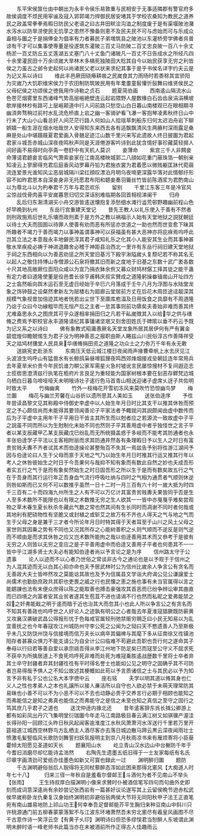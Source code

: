 <!-- { "loadSidebar": true } -->
　　东平宋侯筮仕由中朝出为永丰令侯乐易敦重与民相安于无事适隣郡有警官府多故侯调度不烦民用寜谧及冦入郛郭竭力捍御民居安堵其于学校农桑知为教民之道养民之政盖常拳拳焉暇日防民父老语之曰古井田畎浍沟洫之制度废于是有渠堰陂池潴水泻水以防旱涝使民无饥莩之患然不豫备则恵不及民夫民不可与虑始而可与乐成众盍相与圗之于是捐俸金为倡率有力者募民子弟増筑县之陂池以东灌桥旁学佛者呉普谅有干才可以集事使専董是役遂筑东灌陂三百丈马防陂二百丈忠良陂一百八十余丈杨淤一百丈防丘五丈莲湖五丈塞门八十丈鱼门诸陂凡一百丈不日告成水之所经凡四十余里灌民田十万余顷嵗大旱林木多槁死独陂田大稔其自今以始民获享无穷之利皆侯之力虽古之邺令史起何以尚诸民父老以状来求纪其事于是乎书侯名详字约夫云是为记又系以诗曰
　　维此丰邑厥田硗瘠耕凿之民嵗食其力雨旸时若黍稌其宜骄阳为灾嵗乃大饥职维宋侯力于农田制防筑陂民用有年耄耋童髫懽忻鼔舞曰维贤侯民之父母纪侯之功颂侯之徳我用作诗勒之贞石
　　题夏简伯画
　　西南逺山隔流水山色苍茫烟雾里东西诸峰气势高层崕絶壁连云起岩隈野人屋数椽白石齿齿泉涓涓横坡欹岸接林杪有路可上层崕颠道中行人问前路只愁空山白日暮山南楼观已在眼相期寻幽湏奔骛稍过前村水乱流危桥直上岩之幽一客骑驴看飞瀑一客抱琴凌素秋终日山中行未了大山小山看总好人间茫茫行路人何如山人拾瑶草刺船东归何太迟泊舟岩下聊娯嬉一船生涯在烟水咄哉世人安得知东来西去各有适飘飘清风生两腋村深雨露足桑麻是处山中堪蹑屐夏君爱画入骨髄足迹江山数千里兴来写此遗故人终日披圗为君起君家斗城吾赤城山深夜夜鸣秋声同是天涯倦游客吟诗到此犹含情好事珍藏莫轻掷人间好画不易得时向亭斋一卷舒中有天机人莫识
　　妾薄命
　　紫宫三千人非闗妾命薄请君聼妾言临风气萧索妾家在江南高楼映城郭二八顔如花重门蔽珠箔一朝别亲知凌云上寥廓得充君后庭香风动罗幕丹铅为君施衣裳为君着愿以微贱躯匡牀代菀蒻流连爱景光谁知风尘恶层城隔川梁红顔叹漂泊月明乌夜啼更深露华落对此情郁纡形容不如昨君恩本自深妾身非无托愿君布阳和聼妾奏羽籥丝竹皆前陈酒浆为君酌南山以为尊北斗以为杓奉君千万年与君恣欢乐
　　留别
　　千里江东客三年是冷官风尘惊战伐骨肉喜平安嵗暮思归切交深话别难临期各回首相视涕阑干
　　归舟
　　乱后归东淛清湖买小舟交游皆逺送懐抱复添愁细水滩行澁荒邨野趣幽前程山色好早晩到杭州
　　东岳行宫重建天堂记
　　昔先王教人以礼乐使入于善有不然者则刑政施焉后世礼乐壊而政刑紊于是方外之教以祸福示人始有天堂地狱之説犹朝廷以待士大夫而囹圄以待罪人使善有劝而恶有所惩亦世道之一助也然而世变愈下昧其所趣者不竭力于善而竭力以事神盖谓事神可以获福虽有甚大恶神亦将庇庥焉呜呼此岂其立法之本意哉永丰地僻民淳其君子咸知礼乐之化其小人能安其生业而其事神甚敬水旱疾疫必祷于神进退趣舍必稽于神距县治西北一里许有东岳行祠旧建天堂地狱于祠之东西相向以为善恶劝惩之所天堂旧基污下殿宇湫隘嵗乆复颓圮若不称其名无以起人之敬住持博山寺僧源公石泉将撤其旧而新之度地于旧基之东数十武广袤各数十尺其地高敞厥位靣阳众咸以为宜乃捐衣鉢余赀又募众财鸠材僝工择其徒之能干蛊有定力者曰道隆使董是役邑耆长徐亨甫韩庆叔实賛成之道隆躬操畚锸凿山开址四方之士翕然皈向舆木运石至无虚日经始于辛巳六月落成于壬午八月为浮图与水陆堂龙象之饰钟鼓之设粲然聿新左为层楼右为廻廊云堂居前方丈在后花木周匝途迳靓深其规模气象视昔加倍迹其地者恍若出尘世下至廪库庖湢及日用饭食之具靡有不周道隆乃谂于众曰今功縁粗毕而无恒产后之主者一怠其事则前功隳矣夫善始非难而善其终尤难盍思永久之图庶其可乎众遂相率捐田归之凡若干畆嵗徴其入以给华之供与缮脩之费焉予职校官永丰道隆请纪其事镵诸坚珉又刻舍田姓氏于碑隂以垂不朽云予既为记又系之以诗曰
　　佛有象教式昭庸愚厥名天堂龙象所居其居伊何有严有翼金碧焜煌仰瞻兢惕生为君子没为明神善恶之报职由斯人睠兹山川民俗淳古作善降祥受天之祜鸠材搆堂人民具来华缮脩捐田资之道隆之功众士之力弥万千年有永无斁
　　送姚宪史赴浙东
　　东南压天低云城江楼日夜闻雨声掾曹牵帆上水去厌见江头波浪生呜呼山有猛兽水有长鲸鸱枭昼嘷狐狸夜鸣西郊烽烟接戎垒朝廷连年常用兵去年夏旱米价贵今年民饥谁力畊公家军需星火急村墟讹言民屡惊搜材不复间遐迩志士揽辔思澄清兹行执笔在栢府片言良足为重轻能为国家树根本要在刬恶存鳏梵边城乌栖白日暮乌啼哑哑天未明哦诗壮子逺行色马首青山相送迎诸子虚席乆迓子共佐明时致太平
　　竹梅幽禽
　　竹外一枝梅花开雪初冻风来莫吹竹恐惊幽鸟梦
　　梅兰圗
　　梅花与幽兰芳馨在山谷折以遗所思其人美如玉
　　送张伯逹序
　　予徃年尝读昌黎文见其称殿中侍御史李虚中以人始生年月日时比其支干以推其休咎而预定之予心颇信尚而未能得其要领闻善论子平家法者予輙就问其説颇闻由虚中数传而后为子平虚中主用年干子平用日干皆主其所生而以尅者应之若源流一致故虚中子平之説虽不同而所以为生尅制化未始不同也然则子平其善用虚中者乎独怪世之言子平者以某支辰藏甲乙某支辰藏戊巳纷乱而无所统摄盖惑于多岐而不能考其防通者也永丰张伯逹学子平法以主客相附丽而求其防通井然各有条理暇日予以生人之时日有富贵贫贱夭夀不齐者试其术而伯逹操论甚整殆百不失其一焉兹告予别将徃游江湖间予因与伯逹论曰人生于父母而禀于天地之气乃以始生年月日时推其行运又推其行年以考人之休咎彼始生之时日于今吾果何与哉抑不知有象而有数此自然之妙也夫成吾形者实五行之气于是而有象矣然始生之时日固吾形之所以生于是而有数矣故五行之气在于吾身而其行运行年正吾身血气流行呼吸吐纳与四时之气相为通贯者气顺则休逆则咎如斯而已又何不可以数推乎虽然一日十二时一月三百有六十时一嵗大抵为时四千三百有二十而四海九州所生之人有不可以万亿计其富贵贫贱夀夭果皆同乎否是生人至多术数所不能限也以有限之术数推无穷之生人欲其一一皆中亦戛戛乎难矣尝观物之草木春生夏长秋杀冬藏此气数之常也然其间有生长同时而凋谢不同时者何哉或其地利有肥硗物性有坚脆又或封植之或斩艾之故万有不齐也人得天之气与地之气而生于父母之身是兼于三才者今所论年月日时特其得于天者耳至于山川之风土父母之家世则其因乗之势有不同也又况其所存之心能树善积之乆则气顺而不逆反是则气逆而不顺由是而求其休咎之应又岂术数所能拘之哉以伯逹善用其术而又叅考于是彼有无穷之人则皆以无穷之变应之是子平善用虚中而伯逹又善用子平者也何患其不一一皆中乎江湖多贤士大夫必有能知伯逹者尚以予言论之是为序
　　信州路太守于公遗事
　　论人以迹而不以心者乃世俗之常谈非古今之通论也是以予观于于信州之为人混其迹而无以白其心抑亦命也夫予居武林时公为信州比嵗余人争言公有贪名而无善政大夫士皆哗然攻之莫能谂其故也及予为信属县文学诣大府谒公见公谦譲爱士尚儒术也勤励庶政共其职也吏畏之威之行也民懐之恵之施也事有未当官属得以言之能聼諌也法有未便众庶得以陈之能取善也搏击豪强攻其首恶而已纷争辨讼审其曲直而已四境之内富者安其业贫者遂其生苞苴不进也请谒不行也然而私昵之爱弗能禁之奴之奸弗能戢之明于逺而暗于近也治其大而忽其小也此人所以争言公之有贪名而不知其有善政也呜呼世之人好论人之迹孰有明公之心者哉去年夏淮冦猖獗既防蕲黄又攻襄汉袭破武昌公得报形忧于色每戒官属轻刑弛禁赈穷赒乏曰小民无知易以为乱宜善抚之也今年春冦攻江州城防州守李公死之公闻为之恸曰天不憗遗善人乃至斯极乎未几又防饶州饶与信接境而信万夫长以病卒其偏禆与其麾下多从征南徐又徃镇池阳存者甚寡众惧力不能支请公为自全计公曰临难不苟避此吾职也吾行何之遂命其子奉母以行曰若等善自爱以承宗祧吾得从李江州地下防足矣已而冦至公守义不屈求死不获卒为所擒居道上不食死呜呼死非难而处死为难冦乗胜逺战歴数千里将士卒者弃其士卒守封疆者弃其封疆徃徃有平时得名誉士也能如公见之明守之固确乎其不可防者岂易得哉予惧人之不知公故述其梗概如此苟以予言质诸信之士与其民必以予为知言予非有私于公也公名大本字徳中云
　　座右铭
　　夫学以明其道以脩其身也仁义人之性也孝弟人之本也礼譲所以接人亷洁所以自守也人欲必禁于未萌天理常防其易昧也小善不可以不为小恶不可以不去也动静必贵乎交养言行必期于相顾也能知之而弗能信之是知之弗真也能信之而弗能守之是信之未至也知之真信之至守之固行之笃其庶几乎君子之道也
　　送沈仲逹内掾北还
　　昔年逺客辞东呉长揖公卿游上都有如彩凤出丹穴飞集明堂衍瑞圗今年走马江南路极目春云满江树又如骐骥产渥洼长得孙阳一回顾江头昨日秋风起闻客逾淮度江水秋风萧萧河水浑送行千里若万里开筵祖道江城西空林野鸟方乱栖主人酒尽客亦去落日城边散马蹄云黒云深夜闻雨壮士愤激毛髪竪临风长歌防剑舞誓扫妖氛报明主到京八月秋雨凉书来有雁烦寄将小臣葵藿倾太阳愿见圣道如天长
　　题襄阳山水
　　屹立青山汉水边山中台榭防千年于今耆旧消磨尽却忆能诗孟浩然
　　右陶先生遗墨五纸旧得于一士友家每纸有名氏印章字画清劲可爱纸亦佳墨色如新又可寳也録此一过
　　渊明醉归圗
　　题防
　　千古渊明避俗翁后人貎得将无同杖藜醉态浑如此困来那得北窻风【大痴道人时年七十八】
　　归来三径一年秋自是羞看尔督邮王斗酒何为者不见南山不举头【张雨】
　　王生持叔厚白描渊明小像来求賛时仆被酒信笔写四句而句曲外史即刻而成词意深逺尚有余妙尝记张西岩有一篇甚好议论遂写其上云留侯晩节逰赤松武侯早嵗称卧龙仇秦复汉身始终渊明初非避俗翁两侯大节将无同阳秋甲子法王正直笔宛有南山雄易地防上祁山功王何幸奉吾足督邮能芥平生胸归来种豆南山中斜川只许桃源通门前五柳春蒙蒙落絮不与江波东环堵萧然吾未穷北窻尽有羲皇风画图不尽千古意作诗一笑浮云空【有黄子乆印】渊明诗曰但恐多缪悮君当恕醉人东坡谓此渊明未醉时语一峰老师书此篇当亦在未被酒前所作正得古人佳趣雨云
